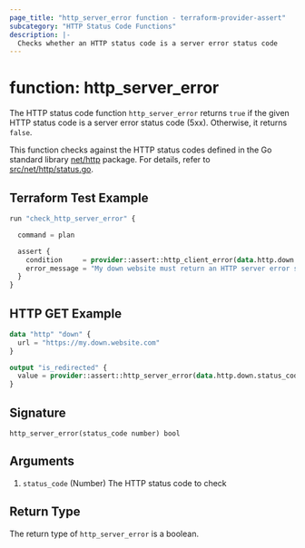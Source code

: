 ```yaml
---
page_title: "http_server_error function - terraform-provider-assert"
subcategory: "HTTP Status Code Functions"
description: |-
  Checks whether an HTTP status code is a server error status code
---
```


# function: http_server_error



The HTTP status code function `http_server_error` returns `true` if the given HTTP status code is a server error status code (5xx). Otherwise, it returns `false`.

This function checks against the HTTP status codes defined in the Go standard library [net/http](https://golang.org/pkg/net/http/) package. For details, refer to [src/net/http/status.go](https://cs.opensource.google/go/go/+/refs/tags/go1.23.1:src/net/http/status.go;l=9).

## Terraform Test Example

```terraform
run "check_http_server_error" {

  command = plan

  assert {
    condition     = provider::assert::http_client_error(data.http.down.status_code)
    error_message = "My down website must return an HTTP server error status code"
  }
}
```

## HTTP GET Example

```terraform
data "http" "down" {
  url = "https://my.down.website.com"
}

output "is_redirected" {
  value = provider::assert::http_server_error(data.http.down.status_code)
}
```

## Signature

<!-- signature generated by tfplugindocs -->
```text
http_server_error(status_code number) bool
```

## Arguments

<!-- arguments generated by tfplugindocs -->
1. `status_code` (Number) The HTTP status code to check


## Return Type

The return type of `http_server_error` is a boolean.
